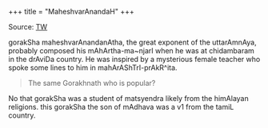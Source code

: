 +++
title = "MaheshvarAnandaH"
+++

Source: [TW](https://x.com/blog_supplement/status/1887374765050023963)

gorakSha maheshvarAnandanAtha, the great exponent of the uttarAmnAya, probably composed his mAhArtha-ma~njarI when he was at chidambaram in the drAviDa country. He was inspired by a mysterious female teacher who spoke some lines to him in mahArAShTrI-prAkR^ita. 

> The same Gorakhnath who is popular?

No that gorakSha was a student of matsyendra likely from the himAlayan religions. this gorakSha the son of mAdhava was a v1 from the tamiL country.

